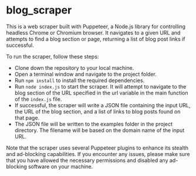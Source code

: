 # blog_scraper

This is a web scraper built with Puppeteer, a Node.js library for controlling headless Chrome or Chromium browser. It navigates to a given URL and attempts to find a blog section or page, returning a list of blog post links if successful.

To run the scraper, follow these steps:

- Clone down the repository to your local machine.
- Open a terminal window and navigate to the project folder.
- Run `npm install` to install the required dependencies.
- Run `node index.js` to start the scraper. It will attempt to navigate to the blog section of the URL specified in the url variable in the main function of the `index.js` file.
- If successful, the scraper will write a JSON file containing the input URL, the URL of the blog section, and a list of links to blog posts found on that page.
- The JSON file will be written to the examples folder in the project directory. The filename will be based on the domain name of the input URL.

Note that the scraper uses several Puppeteer plugins to enhance its stealth and ad-blocking capabilities. If you encounter any issues, please make sure that you have allowed the necessary permissions and disabled any ad-blocking software on your machine.
